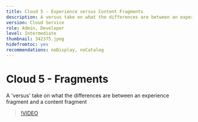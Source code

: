 ```yaml
---
title: Cloud 5 - Experience versus Content Fragments
description: A versus take on what the differences are between an experience fragment and a content fragment
version: Cloud Service
role: Admin, Developer
level: Intermediate
thumbnail: 342375.jpeg
hidefromtoc: yes
recommendations: noDisplay, noCatalog
---
```

# Cloud 5 - Fragments

A 'versus' take on what the differences are between an experience fragment and a content fragment

>[!VIDEO](https://video.tv.adobe.com/v/342375)

